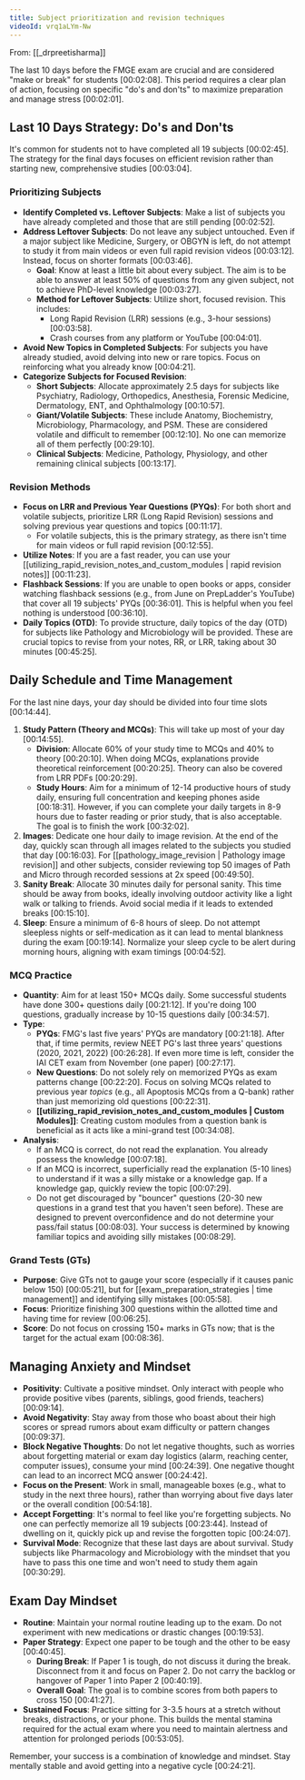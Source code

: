 ```yaml
---
title: Subject prioritization and revision techniques
videoId: vrq1aLYm-Nw
---
```


From: [[_drpreetisharma]] <br/> 

The last 10 days before the FMGE exam are crucial and are considered "make or break" for students [00:02:08]. This period requires a clear plan of action, focusing on specific "do's and don'ts" to maximize preparation and manage stress [00:02:01].

## Last 10 Days Strategy: Do's and Don'ts

It's common for students not to have completed all 19 subjects [00:02:45]. The strategy for the final days focuses on efficient revision rather than starting new, comprehensive studies [00:03:04].

### Prioritizing Subjects
*   **Identify Completed vs. Leftover Subjects**: Make a list of subjects you have already completed and those that are still pending [00:02:52].
*   **Address Leftover Subjects**: Do not leave any subject untouched. Even if a major subject like Medicine, Surgery, or OBGYN is left, do not attempt to study it from main videos or even full rapid revision videos [00:03:12]. Instead, focus on shorter formats [00:03:46].
    *   **Goal**: Know at least a little bit about every subject. The aim is to be able to answer at least 50% of questions from any given subject, not to achieve PhD-level knowledge [00:03:27].
    *   **Method for Leftover Subjects**: Utilize short, focused revision. This includes:
        *   Long Rapid Revision (LRR) sessions (e.g., 3-hour sessions) [00:03:58].
        *   Crash courses from any platform or YouTube [00:04:01].
*   **Avoid New Topics in Completed Subjects**: For subjects you have already studied, avoid delving into new or rare topics. Focus on reinforcing what you already know [00:04:21].
*   **Categorize Subjects for Focused Revision**:
    *   **Short Subjects**: Allocate approximately 2.5 days for subjects like Psychiatry, Radiology, Orthopedics, Anesthesia, Forensic Medicine, Dermatology, ENT, and Ophthalmology [00:10:57].
    *   **Giant/Volatile Subjects**: These include Anatomy, Biochemistry, Microbiology, Pharmacology, and PSM. These are considered volatile and difficult to remember [00:12:10]. No one can memorize all of them perfectly [00:29:10].
    *   **Clinical Subjects**: Medicine, Pathology, Physiology, and other remaining clinical subjects [00:13:17].

### Revision Methods
*   **Focus on LRR and Previous Year Questions (PYQs)**: For both short and volatile subjects, prioritize LRR (Long Rapid Revision) sessions and solving previous year questions and topics [00:11:17].
    *   For volatile subjects, this is the primary strategy, as there isn't time for main videos or full rapid revision [00:12:55].
*   **Utilize Notes**: If you are a fast reader, you can use your [[utilizing_rapid_revision_notes_and_custom_modules | rapid revision notes]] [00:11:23].
*   **Flashback Sessions**: If you are unable to open books or apps, consider watching flashback sessions (e.g., from June on PrepLadder's YouTube) that cover all 19 subjects' PYQs [00:36:01]. This is helpful when you feel nothing is understood [00:36:10].
*   **Daily Topics (OTD)**: To provide structure, daily topics of the day (OTD) for subjects like Pathology and Microbiology will be provided. These are crucial topics to revise from your notes, RR, or LRR, taking about 30 minutes [00:45:25].

## Daily Schedule and Time Management
For the last nine days, your day should be divided into four time slots [00:14:44].

1.  **Study Pattern (Theory and MCQs)**: This will take up most of your day [00:14:55].
    *   **Division**: Allocate 60% of your study time to MCQs and 40% to theory [00:20:10]. When doing MCQs, explanations provide theoretical reinforcement [00:20:25]. Theory can also be covered from LRR PDFs [00:20:29].
    *   **Study Hours**: Aim for a minimum of 12-14 productive hours of study daily, ensuring full concentration and keeping phones aside [00:18:31]. However, if you can complete your daily targets in 8-9 hours due to faster reading or prior study, that is also acceptable. The goal is to finish the work [00:32:02].
2.  **Images**: Dedicate one hour daily to image revision. At the end of the day, quickly scan through all images related to the subjects you studied that day [00:16:03]. For [[pathology_image_revision | Pathology image revision]] and other subjects, consider reviewing top 50 images of Path and Micro through recorded sessions at 2x speed [00:49:50].
3.  **Sanity Break**: Allocate 30 minutes daily for personal sanity. This time should be away from books, ideally involving outdoor activity like a light walk or talking to friends. Avoid social media if it leads to extended breaks [00:15:10].
4.  **Sleep**: Ensure a minimum of 6-8 hours of sleep. Do not attempt sleepless nights or self-medication as it can lead to mental blankness during the exam [00:19:14]. Normalize your sleep cycle to be alert during morning hours, aligning with exam timings [00:04:52].

### MCQ Practice
*   **Quantity**: Aim for at least 150+ MCQs daily. Some successful students have done 300+ questions daily [00:21:12]. If you're doing 100 questions, gradually increase by 10-15 questions daily [00:34:57].
*   **Type**:
    *   **PYQs**: FMG's last five years' PYQs are mandatory [00:21:18]. After that, if time permits, review NEET PG's last three years' questions (2020, 2021, 2022) [00:26:28]. If even more time is left, consider the IAI CET exam from November (one paper) [00:27:17].
    *   **New Questions**: Do not solely rely on memorized PYQs as exam patterns change [00:22:20]. Focus on solving MCQs related to previous year *topics* (e.g., all Apoptosis MCQs from a Q-bank) rather than just memorizing old questions [00:22:31].
    *   **[[utilizing_rapid_revision_notes_and_custom_modules | Custom Modules]]**: Creating custom modules from a question bank is beneficial as it acts like a mini-grand test [00:34:08].
*   **Analysis**:
    *   If an MCQ is correct, do not read the explanation. You already possess the knowledge [00:07:18].
    *   If an MCQ is incorrect, superficially read the explanation (5-10 lines) to understand if it was a silly mistake or a knowledge gap. If a knowledge gap, quickly review the topic [00:07:29].
    *   Do not get discouraged by "bouncer" questions (20-30 new questions in a grand test that you haven't seen before). These are designed to prevent overconfidence and do not determine your pass/fail status [00:08:03]. Your success is determined by knowing familiar topics and avoiding silly mistakes [00:08:29].

### Grand Tests (GTs)
*   **Purpose**: Give GTs not to gauge your score (especially if it causes panic below 150) [00:05:21], but for [[exam_preparation_strategies | time management]] and identifying silly mistakes [00:05:58].
*   **Focus**: Prioritize finishing 300 questions within the allotted time and having time for review [00:06:25].
*   **Score**: Do not focus on crossing 150+ marks in GTs now; that is the target for the actual exam [00:08:36].

## Managing Anxiety and Mindset
*   **Positivity**: Cultivate a positive mindset. Only interact with people who provide positive vibes (parents, siblings, good friends, teachers) [00:09:14].
*   **Avoid Negativity**: Stay away from those who boast about their high scores or spread rumors about exam difficulty or pattern changes [00:09:37].
*   **Block Negative Thoughts**: Do not let negative thoughts, such as worries about forgetting material or exam day logistics (alarm, reaching center, computer issues), consume your mind [00:24:39]. One negative thought can lead to an incorrect MCQ answer [00:24:42].
*   **Focus on the Present**: Work in small, manageable boxes (e.g., what to study in the next three hours), rather than worrying about five days later or the overall condition [00:54:18].
*   **Accept Forgetting**: It's normal to feel like you're forgetting subjects. No one can perfectly memorize all 19 subjects [00:23:44]. Instead of dwelling on it, quickly pick up and revise the forgotten topic [00:24:07].
*   **Survival Mode**: Recognize that these last days are about survival. Study subjects like Pharmacology and Microbiology with the mindset that you have to pass this one time and won't need to study them again [00:30:29].

## Exam Day Mindset
*   **Routine**: Maintain your normal routine leading up to the exam. Do not experiment with new medications or drastic changes [00:19:53].
*   **Paper Strategy**: Expect one paper to be tough and the other to be easy [00:40:45].
    *   **During Break**: If Paper 1 is tough, do not discuss it during the break. Disconnect from it and focus on Paper 2. Do not carry the backlog or hangover of Paper 1 into Paper 2 [00:40:19].
    *   **Overall Goal**: The goal is to combine scores from both papers to cross 150 [00:41:27].
*   **Sustained Focus**: Practice sitting for 3-3.5 hours at a stretch without breaks, distractions, or your phone. This builds the mental stamina required for the actual exam where you need to maintain alertness and attention for prolonged periods [00:53:05].

Remember, your success is a combination of knowledge and mindset. Stay mentally stable and avoid getting into a negative cycle [00:24:21].
